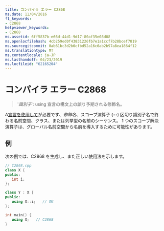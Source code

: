 ```yaml
---
title: コンパイラ エラー C2868
ms.date: 11/04/2016
f1_keywords:
- C2868
helpviewer_keywords:
- C2868
ms.assetid: 6ff5837b-e66d-44d1-9d17-80af35e08d08
ms.openlocfilehash: 4cb259ed0f43831226fb7e1a1ccf7b28bcef7819
ms.sourcegitcommit: 0ab61bc3d2b6cfbd52a16c6ab2b97a8ea1864f12
ms.translationtype: MT
ms.contentlocale: ja-JP
ms.lasthandoff: 04/23/2019
ms.locfileid: "62165204"
---
```

# <a name="compiler-error-c2868"></a>コンパイラ エラー C2868

> '*識別子*': using 宣言の構文上の誤り予期される修飾名。

A[宣言を使用して](../../cpp/using-declaration.md)が必要です、*修飾名*、スコープ演算子 (`::`) 区切り識別子名で終わる名前空間、クラス、または列挙型の名前のシーケンス。 1 つのスコープ解決演算子は、グローバル名前空間から名前を導入するために可能性があります。

## <a name="example"></a>例

次の例では、C2868 を生成し、また正しい使用法を示します。

```cpp
// C2868.cpp
class X {
public:
   int i;
};

class Y : X {
public:
   using X::i;   // OK
};

int main() {
   using X;   // C2868
}
```